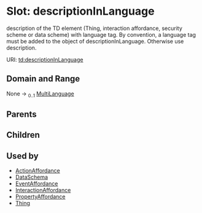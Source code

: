 
# Slot: descriptionInLanguage

description of the TD element (Thing, interaction affordance, security scheme or data scheme) with language tag. By convention, a language tag must be added to the object of descriptionInLanguage. Otherwise use description.

URI: [td:descriptionInLanguage](https://www.w3.org/2019/wot/td#descriptionInLanguage)


## Domain and Range

None &#8594;  <sub>0..1</sub> [MultiLanguage](MultiLanguage.md)

## Parents


## Children


## Used by

 * [ActionAffordance](ActionAffordance.md)
 * [DataSchema](DataSchema.md)
 * [EventAffordance](EventAffordance.md)
 * [InteractionAffordance](InteractionAffordance.md)
 * [PropertyAffordance](PropertyAffordance.md)
 * [Thing](Thing.md)
